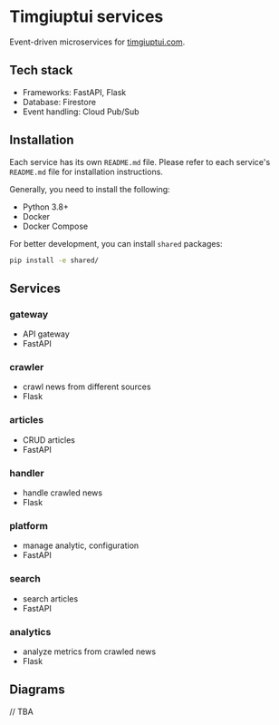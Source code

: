 # Timgiuptui services

Event-driven microservices for [timgiuptui.com](https://timgiuptui.com).

## Tech stack

- Frameworks: FastAPI, Flask
- Database: Firestore
- Event handling: Cloud Pub/Sub

## Installation

Each service has its own `README.md` file. Please refer to each service's `README.md` file for installation instructions.

Generally, you need to install the following:

- Python 3.8+
- Docker
- Docker Compose

For better development, you can install `shared` packages:

```bash
pip install -e shared/
```

## Services

### gateway

- API gateway
- FastAPI

### crawler

- crawl news from different sources
- Flask

### articles

- CRUD articles
- FastAPI

### handler

- handle crawled news
- Flask

### platform

- manage analytic, configuration
- FastAPI

### search

- search articles
- FastAPI

### analytics

- analyze metrics from crawled news
- Flask

## Diagrams

// TBA
